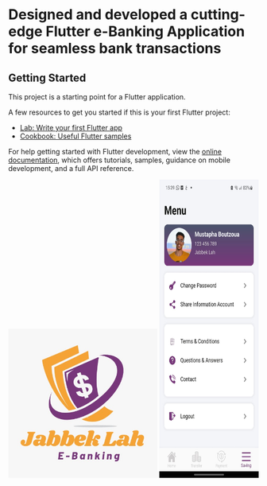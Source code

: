 # Designed and developed a cutting-edge Flutter e-Banking Application for seamless bank transactions

## Getting Started

This project is a starting point for a Flutter application.

A few resources to get you started if this is your first Flutter project:

- [Lab: Write your first Flutter app](https://docs.flutter.dev/get-started/codelab)
- [Cookbook: Useful Flutter samples](https://docs.flutter.dev/cookbook)

For help getting started with Flutter development, view the
[online documentation](https://docs.flutter.dev/), which offers tutorials,
samples, guidance on mobile development, and a full API reference.

<img src="https://github.com/boutzoua/Flutter-EBanking-Application/blob/main/assets/1.jpeg" alt="Logo" width="300" height="300">
<img src="https://github.com/boutzoua/Flutter-EBanking-Application/blob/main/assets/2.jpeg" alt="Main Page" width="200" height="600">



